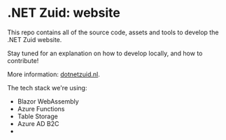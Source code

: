 # .NET Zuid: website

This repo contains all of the source code, assets and tools to develop the .NET Zuid website.

Stay tuned for an explanation on how to develop locally, and how to contribute!

More information: [dotnetzuid.nl](https://www.dotnetzuid.nl).

The tech stack we're using:

* Blazor WebAssembly
* Azure Functions
* Table Storage
* Azure AD B2C
* 
